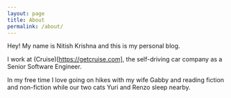 ```yaml
---
layout: page
title: About
permalink: /about/
---
```


Hey! My name is Nitish Krishna and this is my personal blog.

I work at (Cruise)[https://getcruise.com], the self-driving car company as a Senior Software Engineer.

In my free time I love going on hikes with my wife Gabby and reading fiction and non-fiction while our two cats Yuri and Renzo sleep nearby.